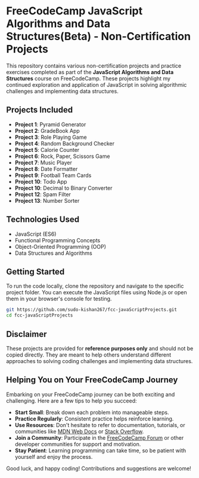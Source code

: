 # FreeCodeCamp JavaScript Algorithms and Data Structures(Beta) - Non-Certification Projects

This repository contains various non-certification projects and practice exercises completed as part of the **JavaScript Algorithms and Data Structures** course on FreeCodeCamp. These projects highlight my continued exploration and application of JavaScript in solving algorithmic challenges and implementing data structures.

## Projects Included

- **Project 1**: Pyramid Generator
- **Project 2**: GradeBook App
- **Project 3**: Role Playing Game
- **Project 4**: Random Background Checker
- **Project 5**: Calorie Counter
- **Project 6**: Rock, Paper, Scissors Game
- **Project 7**: Music Player
- **Project 8**: Date Formatter
- **Project 9**: Football Team Cards
- **Project 10**: Todo App
- **Project 10**: Decimal to Binary Converter
- **Project 12**: Spam Filter
- **Project 13**: Number Sorter

## Technologies Used

- JavaScript (ES6)
- Functional Programming Concepts
- Object-Oriented Programming (OOP)
- Data Structures and Algorithms

## Getting Started

To run the code locally, clone the repository and navigate to the specific project folder. You can execute the JavaScript files using Node.js or open them in your browser's console for testing.

```bash
git https://github.com/sudo-kishan267/fcc-javaScriptProjects.git
cd fcc-javaScriptProjects
```

## Disclaimer

These projects are provided for **reference purposes only** and should not be copied directly. They are meant to help others understand different approaches to solving coding challenges and implementing data structures.

## Helping You on Your FreeCodeCamp Journey

Embarking on your FreeCodeCamp journey can be both exciting and challenging. Here are a few tips to help you succeed:

- **Start Small**: Break down each problem into manageable steps.
- **Practice Regularly**: Consistent practice helps reinforce learning.
- **Use Resources**: Don't hesitate to refer to documentation, tutorials, or communities like [MDN Web Docs](https://developer.mozilla.org/) or [Stack Overflow](https://stackoverflow.com/).
- **Join a Community**: Participate in the [FreeCodeCamp Forum](https://forum.freecodecamp.org/) or other developer communities for support and motivation.
- **Stay Patient**: Learning programming can take time, so be patient with yourself and enjoy the process.

Good luck, and happy coding! Contributions and suggestions are welcome!
